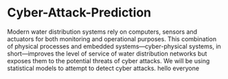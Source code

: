# Cyber-Attack-Prediction
Modern water distribution systems rely on computers, sensors and actuators for both monitoring and operational purposes. This combination of physical processes and embedded systems—cyber-physical systems, in short—improves the level of service of water distribution networks but exposes them to the potential threats of cyber attacks. We will be using statistical models to attempt to detect cyber attacks. 
hello everyone